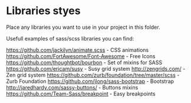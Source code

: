 # Libraries styes
Place any libraries you want to use in your project in this folder.

Usefull examples of sass/scss libraries you can find:

https://github.com/jackilyn/animate.scss - CSS animations
https://github.com/FortAwesome/Font-Awesome - Free Icons
https://github.com/thoughtbot/bourbon - Set of mixins for SASS
https://github.com/ericam/susy - Susy grid system
http://zengrids.com/ - Zen grid system
https://github.com/zurb/foundation/tree/master/scss - Zurb Foundation
https://github.com/jlong/sass-bootstrap - Bootstrap
http://jaredhardy.com/sassy-buttons/ - Buttons mixins
https://github.com/Team-Sass/breakpoint - Easy breakpoints